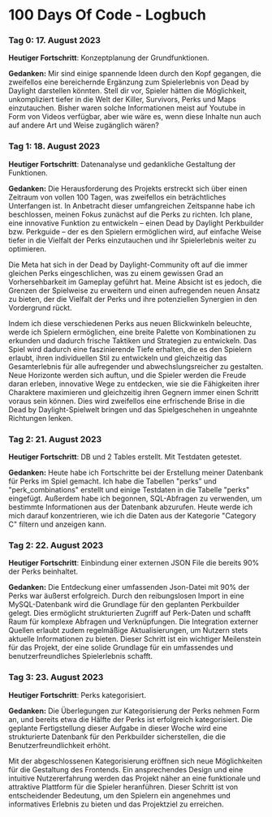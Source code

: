 # 100 Days Of Code - Logbuch

### Tag 0: 17. August 2023 

**Heutiger Fortschritt**: Konzeptplanung der Grundfunktionen.

**Gedanken:** Mir sind einige spannende Ideen durch den Kopf gegangen, die zweifellos eine bereichernde Ergänzung zum Spielerlebnis von Dead by Daylight darstellen könnten. Stell dir vor, Spieler hätten die Möglichkeit, unkompliziert tiefer in die Welt der Killer, Survivors, Perks und Maps einzutauchen. Bisher waren solche Informationen meist auf Youtube in Form von Videos verfügbar, aber wie wäre es, wenn diese Inhalte nun auch auf andere Art und Weise zugänglich wären?


### Tag 1: 18. August 2023

**Heutiger Fortschritt**: Datenanalyse und gedankliche Gestaltung der Funktionen.

**Gedanken:** Die Herausforderung des Projekts erstreckt sich über einen Zeitraum von vollen 100 Tagen, was zweifellos ein beträchtliches Unterfangen ist. In Anbetracht dieser umfangreichen Zeitspanne habe ich beschlossen, meinen Fokus zunächst auf die Perks zu richten. Ich plane, eine innovative Funktion zu entwickeln – einen Dead by Daylight Perkbuilder bzw. Perkguide – der es den Spielern ermöglichen wird, auf einfache Weise tiefer in die Vielfalt der Perks einzutauchen und ihr Spielerlebnis weiter zu optimieren.

Die Meta hat sich in der Dead by Daylight-Community oft auf die immer gleichen Perks eingeschlichen, was zu einem gewissen Grad an Vorhersehbarkeit im Gameplay geführt hat. Meine Absicht ist es jedoch, die Grenzen der Spielweise zu erweitern und einen aufregenden neuen Ansatz zu bieten, der die Vielfalt der Perks und ihre potenziellen Synergien in den Vordergrund rückt.

Indem ich diese verschiedenen Perks aus neuen Blickwinkeln beleuchte, werde ich Spielern ermöglichen, eine breite Palette von Kombinationen zu erkunden und dadurch frische Taktiken und Strategien zu entwickeln. Das Spiel wird dadurch eine faszinierende Tiefe erhalten, die es den Spielern erlaubt, ihren individuellen Stil zu entwickeln und gleichzeitig das Gesamterlebnis für alle aufregender und abwechslungsreicher zu gestalten. Neue Horizonte werden sich auftun, und die Spieler werden die Freude daran erleben, innovative Wege zu entdecken, wie sie die Fähigkeiten ihrer Charaktere maximieren und gleichzeitig ihren Gegnern immer einen Schritt voraus sein können. Dies wird zweifellos eine erfrischende Brise in die Dead by Daylight-Spielwelt bringen und das Spielgeschehen in ungeahnte Richtungen lenken.


### Tag 2: 21. August 2023 

**Heutiger Fortschritt**: DB und 2 Tables erstellt. Mit Testdaten getestet.

**Gedanken:** Heute habe ich Fortschritte bei der Erstellung meiner Datenbank für Perks im Spiel gemacht. Ich habe die Tabellen "perks" und "perk_combinations" erstellt und einige Testdaten in die Tabelle "perks" eingefügt. Außerdem habe ich begonnen, SQL-Abfragen zu verwenden, um bestimmte Informationen aus der Datenbank abzurufen. Heute werde ich mich darauf konzentrieren, wie ich die Daten aus der Kategorie "Category C" filtern und anzeigen kann.


### Tag 2: 22. August 2023 

**Heutiger Fortschritt**: Einbindung einer externen JSON File die bereits 90% der Perks beinhaltet.

**Gedanken:** Die Entdeckung einer umfassenden Json-Datei mit 90% der Perks war äußerst erfolgreich. Durch den reibungslosen Import in eine MySQL-Datenbank wird die Grundlage für den geplanten Perkbuilder gelegt. Dies ermöglicht strukturierten Zugriff auf Perk-Daten und schafft Raum für komplexe Abfragen und Verknüpfungen. Die Integration externer Quellen erlaubt zudem regelmäßige Aktualisierungen, um Nutzern stets aktuelle Informationen zu bieten. Dieser Schritt ist ein wichtiger Meilenstein für das Projekt, der eine solide Grundlage für ein umfassendes und benutzerfreundliches Spielerlebnis schafft.


### Tag 3: 23. August 2023 

**Heutiger Fortschritt**: Perks kategorisiert.

**Gedanken:** Die Überlegungen zur Kategorisierung der Perks nehmen Form an, und bereits etwa die Hälfte der Perks ist erfolgreich kategorisiert. Die geplante Fertigstellung dieser Aufgabe in dieser Woche wird eine strukturierte Datenbank für den Perkbuilder sicherstellen, die die Benutzerfreundlichkeit erhöht.

Mit der abgeschlossenen Kategorisierung eröffnen sich neue Möglichkeiten für die Gestaltung des Frontends. Ein ansprechendes Design und eine intuitive Nutzererfahrung werden das Projekt näher an eine funktionale und attraktive Plattform für die Spieler heranführen. Dieser Schritt ist von entscheidender Bedeutung, um den Spielern ein angenehmes und informatives Erlebnis zu bieten und das Projektziel zu erreichen.
